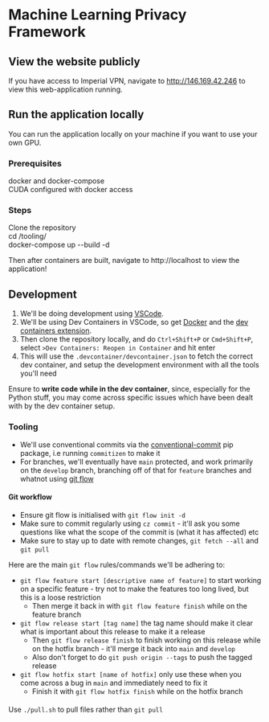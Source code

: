# Machine Learning Privacy Framework

## View the website publicly
If you have access to Imperial VPN, navigate to http://146.169.42.246 to view this web-application running.

## Run the application locally
You can run the application locally on your machine if you want to use your own GPU.

### Prerequisites
docker and docker-compose \
CUDA configured with docker access

### Steps
Clone the repository \
cd /tooling/ \
docker-compose up --build -d 

Then after containers are built, navigate to http://localhost to view the application!

## Development
1. We'll be doing development using [VSCode](https://code.visualstudio.com/).
2. We'll be using Dev Containers in VSCode, so get [Docker](https://www.docker.com/) and the [dev containers extension](https://marketplace.visualstudio.com/items?itemName=ms-vscode-remote.remote-containers).
3. Then clone the repository locally, and do `Ctrl+Shift+P` or `Cmd+Shift+P`, select `>Dev Containers: Reopen in Container` and hit enter
4. This will use the `.devcontainer/devcontainer.json` to fetch the correct dev container, and setup the development environment with all the tools you'll need

Ensure to **write code while in the dev container**, since, especially for the Python stuff, you may come across specific issues which have been dealt with by the dev container setup.

### Tooling
- We'll use conventional commits via the [conventional-commit](https://pypi.org/project/conventional-commit/) pip package, i.e running `commitizen` to make it
- For branches, we'll eventually have `main` protected, and work primarily on the `develop` branch, branching off of that for `feature` branches and whatnot using [git flow](https://github.com/nvie/gitflow)
#### Git workflow
- Ensure git flow is initialised with `git flow init -d`
- Make sure to commit regularly using `cz commit` - it'll ask you some questions like what the scope of the commit is (what it has affected) etc
- Make sure to stay up to date with remote changes, `git fetch --all` and `git pull`


Here are the main `git flow` rules/commands we'll be adhering to:
- `git flow feature start [descriptive name of feature]` to start working on a specific feature - try not to make the features too long lived, but this is a loose restriction
  - Then merge it back in with `git flow feature finish` while on the feature branch
- `git flow release start [tag name]` the tag name should make it clear what is important about this release to make it a release
  - Then `git flow release finish` to finish working on this release while on the hotfix branch - it'll merge it back into `main` and `develop`
  - Also don't forget to do `git push origin --tags` to push the tagged release
- `git flow hotfix start [name of hotfix]` only use these when you come across a bug in `main` and immediately need to fix it
  - Finish it with `git flow hotfix finish` while on the hotfix branch
####
Use `./pull.sh` to pull files rather than `git pull`

